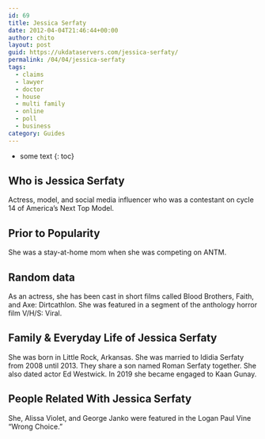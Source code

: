 ```yaml
---
id: 69
title: Jessica Serfaty
date: 2012-04-04T21:46:44+00:00
author: chito
layout: post
guid: https://ukdataservers.com/jessica-serfaty/
permalink: /04/04/jessica-serfaty
tags:
  - claims
  - lawyer
  - doctor
  - house
  - multi family
  - online
  - poll
  - business
category: Guides
---
```


* some text
{: toc}


## Who is  Jessica Serfaty
                  
                  
                  
Actress, model, and social media influencer who was a contestant on cycle 14 of America&#8217;s Next Top Model. 
                  
                
                
                
## Prior to Popularity 
                  
                  
                  
She was a stay-at-home mom when she was competing on ANTM. 
                  
                
                
                
## Random data 
                  
                  
                  
As an actress, she has been cast in short films called Blood Brothers, Faith, and Axe: Dirtcathlon. She was featured in a segment of the anthology horror film V/H/S: Viral. 
                  
                
                
                
## Family & Everyday Life of Jessica Serfaty
                  
                  
                  
She was born in Little Rock, Arkansas. She was married to Ididia Serfaty from 2008 until 2013. They share a son named Roman Serfaty together. She also dated actor Ed Westwick. In 2019 she became engaged to Kaan Gunay.
                  
                
                
                
## People Related With  Jessica Serfaty
                  
                  
                  
She, Alissa Violet, and George Janko were featured in the Logan Paul Vine &#8220;Wrong Choice.&#8221; 
                  
                
              
            
          
          
          
    
    
  
